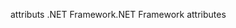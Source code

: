 <span data-ttu-id="64a96-101">attributs .NET Framework</span><span class="sxs-lookup"><span data-stu-id="64a96-101">.NET Framework attributes</span></span>